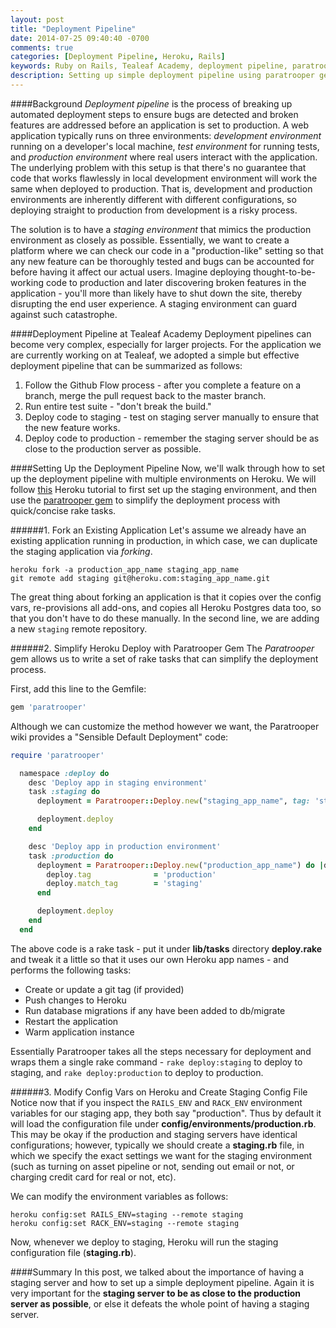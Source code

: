 ```yaml
---
layout: post
title: "Deployment Pipeline"
date: 2014-07-25 09:40:40 -0700
comments: true
categories: [Deployment Pipeline, Heroku, Rails]
keywords: Ruby on Rails, Tealeaf Academy, deployment pipeline, paratrooper, heroku, staging
description: Setting up simple deployment pipeline using paratrooper gem and a staging server
---
```


####Background
_Deployment pipeline_ is the process of breaking up automated deployment steps to ensure bugs are detected and broken features are addressed before an application is set to production. A web application typically runs on three environments: _development environment_ running on a developer's local machine, _test environment_ for running tests, and _production environment_ where real users interact with the application. The underlying problem with this setup is that there's no guarantee that code that works flawlessly in local development environment will work the same when deployed to production. That is, development and production environments are inherently different with different configurations, so deploying straight to production from development is a risky process.

The solution is to have a _staging environment_ that mimics the production environment as closely as possible. Essentially, we want to create a platform where we can check our code in a "production-like" setting so that any new feature can be thoroughly tested and bugs can be accounted for before having it affect our actual users. Imagine deploying thought-to-be-working code to production and later discovering broken features in the application - you'll more than likely have to shut down the site, thereby disrupting the end user experience. A staging environment can guard against such catastrophe.

####Deployment Pipeline at Tealeaf Academy
Deployment pipelines can become very complex, especially for larger projects. For the application we are currently working on at Tealeaf, we adopted a simple but effective deployment pipeline that can be summarized as follows:

1. Follow the Github Flow process - after you complete a feature on a branch, merge the pull request back to the master branch.
2. Run entire test suite - "don't break the build."
3. Deploy code to staging - test on staging server manually to ensure that the new feature works.
4. Deploy code to production - remember the staging server should be as close to the production server as possible.

####Setting Up the Deployment Pipeline
Now, we'll walk through how to set up the deployment pipeline with multiple environments on Heroku. We will follow [this](https://devcenter.heroku.com/articles/multiple-environments) Heroku tutorial to first set up the staging environment, and then use the [paratrooper gem](https://github.com/mattpolito/paratrooper) to simplify the deployment process with quick/concise rake tasks.

######1. Fork an Existing Application
Let's assume we already have an existing application running in production, in which case, we can duplicate the staging application via _forking_.

```
heroku fork -a production_app_name staging_app_name
git remote add staging git@heroku.com:staging_app_name.git
```

The great thing about forking an application is that it copies over the config vars, re-provisions all add-ons, and copies all Heroku Postgres data too, so that you don't have to do these manually. In the second line, we are adding a new `staging` remote repository.

######2. Simplify Heroku Deploy with Paratrooper Gem
The _Paratrooper_ gem allows us to write a set of rake tasks that can simplify the deployment process.

First, add this line to the Gemfile:

```ruby 
gem 'paratrooper'
```

Although we can customize the method however we want, the Paratrooper wiki provides a "Sensible Default Deployment" code:

```ruby
require 'paratrooper'

  namespace :deploy do
    desc 'Deploy app in staging environment'
    task :staging do
      deployment = Paratrooper::Deploy.new("staging_app_name", tag: 'staging')

      deployment.deploy
    end

    desc 'Deploy app in production environment'
    task :production do
      deployment = Paratrooper::Deploy.new("production_app_name") do |deploy|
        deploy.tag              = 'production'
        deploy.match_tag        = 'staging'
      end

      deployment.deploy
    end
  end
```

The above code is a rake task - put it under __lib/tasks__ directory __deploy.rake__ and tweak it a little so that it uses our own Heroku app names - and performs the following tasks:

*  Create or update a git tag (if provided)
*  Push changes to Heroku
*  Run database migrations if any have been added to db/migrate
*  Restart the application
*  Warm application instance

Essentially Paratrooper takes all the steps necessary for deployment and wraps them a single rake command - `rake deploy:staging` to deploy to staging, and `rake deploy:production` to deploy to production.

######3. Modify Config Vars on Heroku and Create Staging Config File
Notice now that if you inspect the `RAILS_ENV` and `RACK_ENV` environment variables for our staging app, they both say "production". Thus by default it will load the configuration file under __config/environments/production.rb__. This may be okay if the production and staging servers have identical configurations; however, typically we should create a __staging.rb__ file, in which we specify the exact settings we want for the staging environment (such as turning on asset pipeline or not, sending out email or not, or charging credit card for real or not, etc).

We can modify the environment variables as follows:

```
heroku config:set RAILS_ENV=staging --remote staging
heroku config:set RACK_ENV=staging --remote staging
``` 

Now, whenever we deploy to staging, Heroku will run the staging configuration file (__staging.rb__).

####Summary
In this post, we talked about the importance of having a staging server and how to set up a simple deployment pipeline. Again it is very important for the __staging server to be as close to the production server as possible__, or else it defeats the whole point of having a staging server.